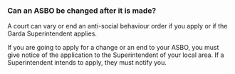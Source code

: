 ###  **Can an ASBO** **be changed after it is made?**

A court can vary or end an anti-social behaviour order if you apply or if the
Garda Superintendent applies.

If you are going to apply for a change or an end to your ASBO, you must give
notice of the application to the Superintendent of your local area. If a
Superintendent intends to apply, they must notify you.
